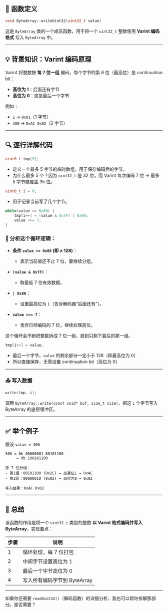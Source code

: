 ## 🔧 函数定义

```cpp
void ByteArray::writeUint32(uint32_t value)
```

这是 `ByteArray` 类的一个成员函数，用于将一个 `uint32_t` 整数使用 **Varint 编码格式** 写入 `ByteArray` 中。

---

## 💡 背景知识：Varint 编码原理

Varint 将整数按 **每 7 位一组** 编码，每个字节的第 8 位（最高位）是 continuation bit：

* **高位为 1**：后面还有字节
* **高位为 0**：这是最后一个字节

例如：

* `1` → `0x01`（1 字节）
* `300` → `0xAC 0x02`（2 字节）

---

## 🔍 逐行详解代码

```cpp
uint8_t tmp[5];
```

* 定义一个最多 5 字节的临时数组，用于保存编码后的字节。
* 为什么最多 5 个？因为 `uint32_t` 是 32 位，而 Varint 每次编码 7 位 → 最多 5 字节能覆盖 35 位。

```cpp
uint8_t i = 0;
```

* 用于记录当前写了几个字节。

```cpp
while(value >= 0x80) {
    tmp[i++] = (value & 0x7F) | 0x80;
    value >>= 7;
}
```

### 🔄 分析这个循环逻辑：

* **条件 `value >= 0x80` (即 ≥ 128)**：

  * 表示当前值还不止 7 位，要继续分组。
* **`(value & 0x7F)`**：

  * 取最低 7 位有效数据。
* **`| 0x80`**：

  * 设置最高位为 `1`（告诉解码器“后面还有”）。
* **`value >>= 7`**：

  * 舍弃已经编码的 7 位，继续处理高位。

这个循环会不断把整数拆成 7 位一组，直到只剩下最后的那一组。

```cpp
tmp[i++] = value;
```

* 最后一个字节，`value` 的剩余部分一定小于 128（即最高位为 0）
* 所以直接保存，无需设置 continuation bit（高位为 0）

---

### 📤 写入数据

```cpp
write(tmp, i);
```

调用 `ByteArray::write(const void* buf, size_t size)`，把这 `i` 个字节写入 ByteArray 的底层缓冲区。

---

## ✅ 举个例子

假设 `value = 300`

```text
300 = 0b 00000001 00101100
     = 0b 100101100

按 7 位分组：
- 第1组：00101100 (0x2C) → 加高位1 → 0xAC
- 第2组：00000010 (0x02) → 高位为0 → 0x02

写入结果：0xAC 0x02
```

---

## 🧠 总结

该函数的作用是将一个 `uint32_t` 类型的整数 **以 Varint 格式编码并写入 ByteArray**，实现要点：

| 步骤 | 说明                  |
| -- | ------------------- |
| 1  | 循环处理，每 7 位打包        |
| 2  | 中间字节设置高位为 1         |
| 3  | 最后一个字节高位为 0         |
| 4  | 写入所有编码字节到 ByteArray |

---

如果你还需要 `readUint32()`（解码函数）的详细分析，我也可以帮你拆解那部分。是否需要？
